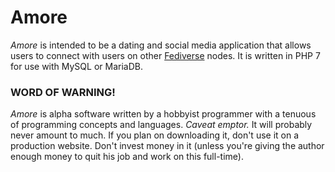 # Amore

*Amore* is intended to be a dating and social media application that allows users to connect with users on other [Fediverse](https://en.wikipedia.org/wiki/Fediverse) nodes. It is written in PHP 7 for use with MySQL or MariaDB.

### WORD OF WARNING!
*Amore* is alpha software written by a hobbyist programmer with a tenuous of programming concepts and languages. *Caveat emptor.* It will probably never amount to much. If you plan on downloading it, don't use it on a production website. Don't invest money in it (unless you're giving the author enough money to quit his job and work on this full-time).
